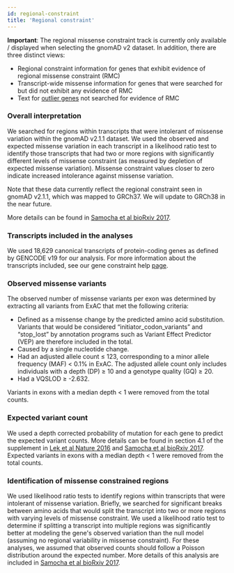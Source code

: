 ```yaml
---
id: regional-constraint
title: 'Regional constraint'
---
```


**Important**: The regional missense constraint track is currently only available / displayed when selecting the gnomAD v2 dataset. In addition, there are three distinct views:
- Regional constraint information for genes that exhibit evidence of regional missense constraint (RMC)
- Transcript-wide missense information for genes that were searched for but did not exhibit any evidence of RMC
- Text for [outlier genes](https://gnomad.broadinstitute.org/help/why-are-constraint-metrics-missing-for-this-gene-or-annotated-with-a-note) not searched for evidence of RMC

### Overall interpretation

We searched for regions within transcripts that were intolerant of missense variation within the gnomAD v2.1.1 dataset. We used the observed and expected missense variation in each transcript in a likelihood ratio test to identify those transcripts that had two or more regions with significantly different levels of missense constraint (as measured by depletion of expected missense variation). Missense constraint values closer to zero indicate increased intolerance against missense variation.

Note that these data currently reflect the regional constraint seen in gnomAD v2.1.1, which was mapped to GRCh37. We will update to GRCh38 in the near future.

More details can be found in [Samocha et al bioRxiv 2017](https://www.biorxiv.org/content/early/2017/06/12/148353).

### Transcripts included in the analyses

We used 18,629 canonical transcripts of protein-coding genes as defined by GENCODE v19 for our analysis. For more information about the transcripts included, see our gene constraint help [page](https://gnomad.broadinstitute.org/help/constraint). 

### Observed missense variants

The observed number of missense variants per exon was determined by extracting all variants from ExAC that met the following criteria:
* Defined as a missense change by the predicted amino acid substitution. Variants that would be considered “initiator_codon_variants” and “stop_lost” by annotation programs such as Variant Effect Predictor (VEP) are therefore
included in the total.
* Caused by a single nucleotide change.
* Had an adjusted allele count ≤ 123, corresponding to a minor allele frequency (MAF) < 0.1% in ExAC. The adjusted allele count only includes individuals with a depth (DP) ≥ 10 and a genotype quality (GQ) ≥ 20.
* Had a VQSLOD ≥ -2.632.

Variants in exons with a median depth < 1 were removed from the total counts.

### Expected variant count

We used a depth corrected probability of mutation for each gene to predict the expected variant counts. More details can be found in section 4.1 of the supplement in [Lek et al Nature 2016](https://www.nature.com/articles/nature19057) and [Samocha et al bioRxiv 2017](https://www.biorxiv.org/content/early/2017/06/12/148353). Expected variants in exons with a median depth < 1 were removed from the total counts.

### Identification of missense constrained regions

We used likelihood ratio tests to identify regions within transcripts that were intolerant of missense variation. Briefly, we searched for significant breaks between amino acids that would split the transcript into two or more regions with varying levels of missense constraint. We used a likelihood ratio test to determine if splitting a transcript into multiple regions was significantly better at modeling the gene's observed variation than the null model (assuming no regional variability in missense constraint). For these analyses, we assumed that observed counts should follow a Poisson distribution around the expected number. More details of this analysis are included in [Samocha et al bioRxiv 2017](https://www.biorxiv.org/content/early/2017/06/12/148353).
